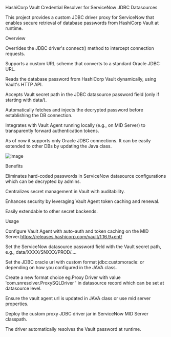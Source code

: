 HashiCorp Vault Credential Resolver for ServiceNow JDBC Datasources

This project provides a custom JDBC driver proxy for ServiceNow that enables secure retrieval of database passwords from HashiCorp Vault at runtime.

Overview

Overrides the JDBC driver's connect() method to intercept connection requests.

Supports a custom URL scheme that converts to a standard Oracle JDBC URL.

Reads the database password from HashiCorp Vault dynamically, using Vault's HTTP API.

Accepts Vault secret path in the JDBC datasource password field (only if starting with data/).

Automatically fetches and injects the decrypted password before establishing the DB connection.

Integrates with Vault Agent running locally (e.g., on MID Server) to transparently forward authentication tokens.

As of now it supports only Oracle JDBC connections. It can be easily extended to other DBs by updating the Java class. 


![image](https://github.com/user-attachments/assets/de40acc1-d623-42c1-b99a-e76e0bb651e9)



Benefits

Eliminates hard-coded passwords in ServiceNow datasource configurations which can be decrypted by admins.

Centralizes secret management in Vault with auditability.

Enhances security by leveraging Vault Agent token caching and renewal.

Easily extendable to other secret backends.

Usage


Configure Vault Agent with auto-auth and token caching on the MID Server.https://releases.hashicorp.com/vault/1.16.9+ent/

Set the ServiceNow datasource password field with the Vault secret path, e.g., data/XXXX/SNXXX/PROD/....

Set the JDBC oracle url with custom format jdbc:customoracle: or depending on how you configured in the JAVA class. 

Create a new format choice eg.Proxy Driver with value 'com.snresolver.ProxySQLDriver ' in datasource record which can be set at datasource level.

Ensure the vault agent url is updated in JAVA class or use mid server properties. 

Deploy the custom proxy JDBC driver jar in ServiceNow MID Server classpath.

The driver automatically resolves the Vault password at runtime.
